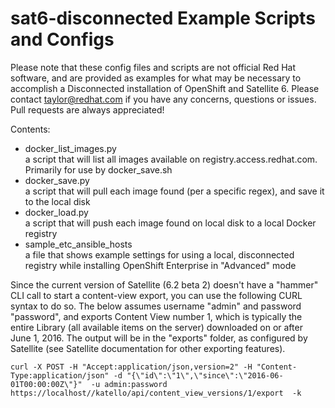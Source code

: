 # sat6-disconnected Example Scripts and Configs

Please note that these config files and scripts are not official Red Hat software, and are provided as examples for what may be necessary to accomplish a Disconnected installation of OpenShift and Satellite 6.  Please contact taylor@redhat.com if you have any concerns, questions or issues.  Pull requests are always appreciated!

Contents:

* docker_list_images.py  
a script that will list all images available on registry.access.redhat.com.  Primarily for use by docker_save.sh  
* docker_save.py  
a script that will pull each image found (per a specific regex), and save it to the local disk  
* docker_load.py  
a script that will push each image found on local disk to a local Docker registry  
* sample_etc_ansible_hosts  
a file that shows example settings for using a local, disconnected registry while installing OpenShift Enterprise in "Advanced" mode

Since the current version of Satellite (6.2 beta 2) doesn't have a "hammer" CLI call to start a content-view export, you can use the following CURL syntax to do so.  The below assumes username "admin" and password "password", and exports Content View number 1, which is typically the entire Library (all available items on the server) downloaded on or after June 1, 2016.  The output will be in the "exports" folder, as configured by Satellite (see Satellite documentation for other exporting features).  
  
`curl -X POST -H "Accept:application/json,version=2" -H "Content-Type:application/json" -d "{\"id\":\"1\",\"since\":\"2016-06-01T00:00:00Z\"}"  -u admin:password https://localhost//katello/api/content_view_versions/1/export  -k`
